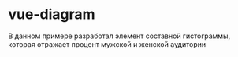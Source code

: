 # vue-diagram
В данном примере разработал элемент составной гистограммы, которая отражает процент мужской и женской аудитории

